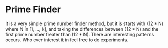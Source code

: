 # Prime Finder 

It is a very simple prime number finder method, but it is starts with (12 * N) where N in [1, ..., k],
and taking the differences between (12 * N) and the first prime number freater than (12 * N). 
There are interesting patterns occurs. Who ever interest it in feel free to do experiments. 

